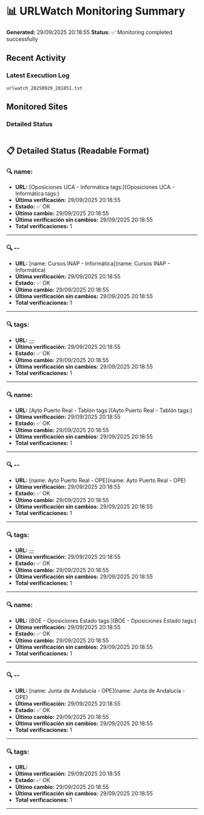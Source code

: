 # 📊 URLWatch Monitoring Summary

**Generated:** 29/09/2025 20:18:55
**Status:** ✅ Monitoring completed successfully

## Recent Activity

### Latest Execution Log
`urlwatch_20250929_201851.txt`

## Monitored Sites

### Detailed Status
```
```

## 📋 Detailed Status (Readable Format)

### 🔍 name:

- **URL:** [Oposiciones UCA - Informática	tags:](Oposiciones UCA - Informática	tags:)
- **Última verificación:** 29/09/2025 20:18:55
- **Estado:** ✅ OK
- **Último cambio:** 29/09/2025 20:18:55
- **Última verificación sin cambios:** 29/09/2025 20:18:55
- **Total verificaciones:** 1

---

### 🔍 --

- **URL:** [name: Cursos INAP - Informática](name: Cursos INAP - Informática)
- **Última verificación:** 29/09/2025 20:18:55
- **Estado:** ✅ OK
- **Último cambio:** 29/09/2025 20:18:55
- **Última verificación sin cambios:** 29/09/2025 20:18:55
- **Total verificaciones:** 1

---

### 🔍 tags:

- **URL:** [--](--)
- **Última verificación:** 29/09/2025 20:18:55
- **Estado:** ✅ OK
- **Último cambio:** 29/09/2025 20:18:55
- **Última verificación sin cambios:** 29/09/2025 20:18:55
- **Total verificaciones:** 1

---

### 🔍 name:

- **URL:** [Ayto Puerto Real - Tablón	tags:](Ayto Puerto Real - Tablón	tags:)
- **Última verificación:** 29/09/2025 20:18:55
- **Estado:** ✅ OK
- **Último cambio:** 29/09/2025 20:18:55
- **Última verificación sin cambios:** 29/09/2025 20:18:55
- **Total verificaciones:** 1

---

### 🔍 --

- **URL:** [name: Ayto Puerto Real - OPE](name: Ayto Puerto Real - OPE)
- **Última verificación:** 29/09/2025 20:18:55
- **Estado:** ✅ OK
- **Último cambio:** 29/09/2025 20:18:55
- **Última verificación sin cambios:** 29/09/2025 20:18:55
- **Total verificaciones:** 1

---

### 🔍 tags:

- **URL:** [--](--)
- **Última verificación:** 29/09/2025 20:18:55
- **Estado:** ✅ OK
- **Último cambio:** 29/09/2025 20:18:55
- **Última verificación sin cambios:** 29/09/2025 20:18:55
- **Total verificaciones:** 1

---

### 🔍 name:

- **URL:** [BOE - Oposiciones Estado	tags:](BOE - Oposiciones Estado	tags:)
- **Última verificación:** 29/09/2025 20:18:55
- **Estado:** ✅ OK
- **Último cambio:** 29/09/2025 20:18:55
- **Última verificación sin cambios:** 29/09/2025 20:18:55
- **Total verificaciones:** 1

---

### 🔍 --

- **URL:** [name: Junta de Andalucía - OPE](name: Junta de Andalucía - OPE)
- **Última verificación:** 29/09/2025 20:18:55
- **Estado:** ✅ OK
- **Último cambio:** 29/09/2025 20:18:55
- **Última verificación sin cambios:** 29/09/2025 20:18:55
- **Total verificaciones:** 1

---

### 🔍 tags:

- **URL:** []()
- **Última verificación:** 29/09/2025 20:18:55
- **Estado:** ✅ OK
- **Último cambio:** 29/09/2025 20:18:55
- **Última verificación sin cambios:** 29/09/2025 20:18:55
- **Total verificaciones:** 1

---

